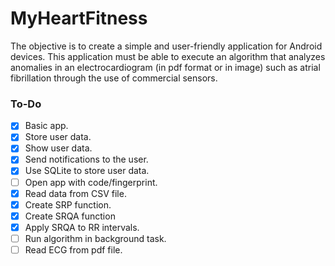 # MyHeartFitness

The objective is to create a simple and user-friendly application for Android devices. This application must be able to execute an algorithm that analyzes anomalies in an electrocardiogram (in pdf format or in image) such as atrial fibrillation through the use of commercial sensors.

### To-Do
- [x] Basic app. 
- [x] Store user data.
- [x] Show user data.
- [x] Send notifications to the user.
- [x] Use SQLite to store user data.
- [ ] Open app with code/fingerprint.
- [x] Read data from CSV file.
- [x] Create SRP function.
- [x] Create SRQA function
- [x] Apply SRQA to RR intervals.
- [ ] Run algorithm in background task.
- [ ] Read ECG from pdf file.
